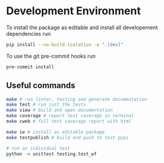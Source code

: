 # Development Environment

To install the package as editable and install all developement dependencies run
```bash
pip install --no-build-isolation -e ".[dev]"
```

To use the git pre-commit hooks run
```bash
pre-commit install
```

## Useful commands
```bash
make # run linter, testing and generate documentation
make test # run just the tests
make view # build and open documentation
make coverage # report test coverage in terminal
make cweb # full test coverage report with html

make ie # install as editable package
make testpublish # build and push to test pypi

# run an individual test
python -m unittest testing.test_wf
```
